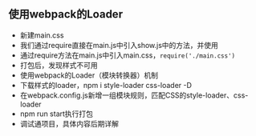 ## 使用webpack的Loader
+ 新建main.css
+ 我们通过require直接在main.js中引入show.js中的方法，并使用
+ 通过require方法在main.js中引入main.css，`require('./main.css')`
+ 打包后，发现样式不可用
+ 使用webpack的Loader（模块转换器）机制
+ 下载样式的loader，npm i style-loader css-loader -D
+ 在webpack.config.js新增一组模块规则，匹配CSS的style-loader、css-loader
+ npm run start执行打包
+ 调试通项目，具体内容后期详解
